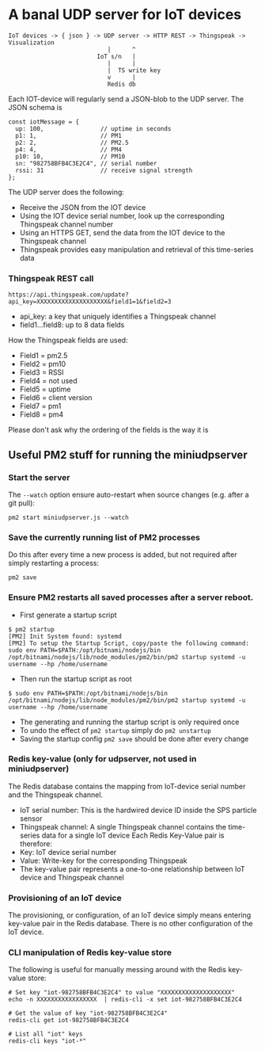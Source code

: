 # A banal UDP server for IoT devices

````
IoT devices -> { json } -> UDP server -> HTTP REST -> Thingspeak -> Visualization
                            |      ^
                         IoT s/n   |
                            |      |
                            |  TS write key
                            v      |
                            Redis db
````

Each IOT-device will regularly send a JSON-blob to the UDP server. The JSON schema is

````
const iotMessage = {
  up: 100,                // uptime in seconds
  p1: 1,                  // PM1
  p2: 2,                  // PM2.5
  p4: 4,                  // PM4
  p10: 10,                // PM10
  sn: "982758BFB4C3E2C4", // serial number
  rssi: 31                // receive signal strength
};
````
The UDP server does the following:

- Receive the JSON from the IOT device
- Using the IOT device serial number, look up the corresponding Thingspeak channel number
- Using an HTTPS GET, send the data from the IOT device to the Thingspeak channel
- Thingspeak provides easy manipulation and retrieval of this time-series data

### Thingspeak REST call

````
https://api.thingspeak.com/update?api_key=XXXXXXXXXXXXXXXXXXXX&field1=1&field2=3

````
- api_key: a key that uniquely identifies a Thingspeak channel
- field1...field8: up to 8 data fields 

How the Thingspeak fields are used:

- Field1 = pm2.5
- Field2 = pm10
- Field3 = RSSI
- Field4 = not used
- Field5 = uptime
- Field6 = client version
- Field7 = pm1
- Field8 = pm4

Please don't ask why the ordering of the fields is the way it is

## Useful PM2 stuff for running the miniudpserver

### Start the server
The ````--watch```` option ensure auto-restart when source changes (e.g. after a git pull):

````pm2 start miniudpserver.js --watch````

### Save the currently running list of PM2 processes
Do this after every time a new process is added, but not required after simply restarting a process:

````pm2 save````

### Ensure PM2 restarts all saved processes after a server reboot. 
- First generate a startup script

````
$ pm2 startup
[PM2] Init System found: systemd
[PM2] To setup the Startup Script, copy/paste the following command:
sudo env PATH=$PATH:/opt/bitnami/nodejs/bin /opt/bitnami/nodejs/lib/node_modules/pm2/bin/pm2 startup systemd -u username --hp /home/username
````
- Then run the startup script as root

````
$ sudo env PATH=$PATH:/opt/bitnami/nodejs/bin /opt/bitnami/nodejs/lib/node_modules/pm2/bin/pm2 startup systemd -u username --hp /home/username
````
- The generating and running the startup script is only required once
- To undo the effect of ````pm2 startup```` simply do ````pm2 unstartup````
- Saving the startup config ````pm2 save```` should be done after every change


### Redis key-value (only for udpserver, not used in miniudpserver)
The Redis database contains the mapping from IoT-device serial number and the Thingspeak channel. 
- IoT serial number: This is the hardwired device ID inside the SPS particle sensor
- Thingspeak channel: A single Thingspeak channel contains the time-series data for a single IoT device
Each Redis Key-Value pair is therefore:
- Key: IoT device serial number
- Value: Write-key for the corresponding Thingspeak
- The key-value pair represents a one-to-one relationship between IoT device and Thingspeak channel

### Provisioning of an IoT device
The provisioning, or configuration, of an IoT device simply means entering key-value pair in the Redis database. There is no other configuration of the IoT device.

### CLI manipulation of Redis key-value store
The following is useful for manually messing around with the Redis key-value store:

````
# Set key "iot-982758BFB4C3E2C4" to value "XXXXXXXXXXXXXXXXXXXX"
echo -n XXXXXXXXXXXXXXXXX  | redis-cli -x set iot-982758BFB4C3E2C4

# Get the value of key "iot-982758BFB4C3E2C4"
redis-cli get iot-982758BFB4C3E2C4

# List all "iot" keys 
redis-cli keys "iot-*"
````
